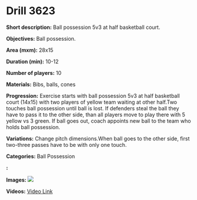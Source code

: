 # Drill 3623

**Short description:**
Ball possession 5v3 at half basketball court.

**Objectives:**
Ball possession.

**Area (mxm):**
28x15

**Duration (min):**
10-12

**Number of players:**
10

**Materials:**
Bibs, balls, cones

**Progression:**
Exercise starts with ball possession 5v3 at half basketball court (14x15) with two players of  yellow team waiting at other half.Two touches ball possession until ball is lost. If defenders steal the ball they have to pass it to the other side, than all players move to play there with 5 yellow vs 3 green. If ball goes out, coach appoints new ball to the team who holds ball possession.

**Variations:**
Change pitch dimensions.When ball goes to the other side, first two-three passes have to be with only one touch.

**Categories:**
Ball Possession

**:**


**Images:**
![](https://www.coachingfutsal.com/\images\0ca6a7f0-2eca-48ab-8edb-2673c5bd65bc_javi-rodriguez.png)

**Videos:**
[Video Link](https://www.youtube.com/embed/jmm1V7TY-xE)

